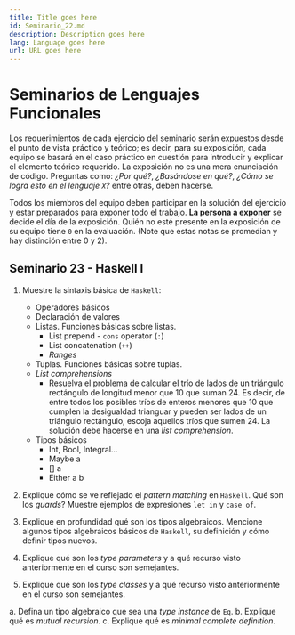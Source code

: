 ```yaml
---
title: Title goes here
id: Seminario_22.md
description: Description goes here
lang: Language goes here
url: URL goes here
---
```


# Seminarios de Lenguajes Funcionales

Los requerimientos de cada ejercicio del seminario serán expuestos 
desde el punto de vista práctico y teórico; es decir, para su 
exposición, cada equipo se basará en el caso práctico en cuestión para 
introducir y explicar el elemento teórico requerido. La exposición no 
es una mera enunciación de código. Preguntas como: _¿Por qué?_, 
_¿Basándose en qué?_, _¿Cómo se logra esto en el lenguaje `X`?_ entre 
otras, deben hacerse.

Todos los miembros del equipo deben participar en la solución del 
ejercicio y estar preparados para exponer todo el trabajo. **La persona 
a exponer** se decide el día de la exposición. Quién no esté presente 
en la exposición de su equipo tiene `0` en la evaluación. (Note que 
estas notas se promedian y hay distinción entre 0 y 2).

## Seminario 23 - Haskell I

1. Muestre la sintaxis básica de `Haskell`:

    - Operadores básicos
    - Declaración de valores
    - Listas. Funciones básicas sobre listas. 
        * List prepend - `cons` operator (`:`)
        * List concatenation (`++`)
        * *Ranges*
    - Tuplas. Funciones básicas sobre tuplas.
    - *List comprehensions*
        * Resuelva el problema de calcular el trío de lados de un triángulo
        rectángulo de longitud menor que 10 que suman 24. Es decir, 
        de entre todos los posibles tríos de enteros menores que 10
        que cumplen la desigualdad trianguar y pueden ser lados de un 
        triángulo rectángulo, escoja aquellos tríos que sumen 24. La 
        solución debe hacerse en una *list comprehension*.
    - Tipos básicos
        * Int, Bool, Integral...
        * Maybe a
        * [] a
        * Either a b

2. Explique cómo se ve reflejado el *pattern matching* en `Haskell`.
 Qué son los *guards*? Muestre ejemplos de expresiones `let in` y 
 `case of`.

3. Explique en profundidad qué son los tipos algebraicos. Mencione 
algunos tipos algebraicos básicos de `Haskell`, su definición y
cómo definir tipos nuevos.

4. Explique qué son los *type parameters*  y a qué recurso visto anteriormente en el curso son semejantes.

5. Explique qué son los *type classes* y a qué recurso visto
anteriormente en el curso son semejantes. 

a. Defina un tipo algebraico que sea una *type instance* de `Eq`. 
b. Explique qué es *mutual recursion*.
c. Explique qué es *minimal complete definition*.


